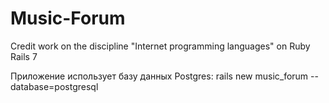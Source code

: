 # Music-Forum
Credit work on the discipline "Internet programming languages" on Ruby Rails 7

Приложение использует базу данных Postgres:
rails new music_forum --database=postgresql
